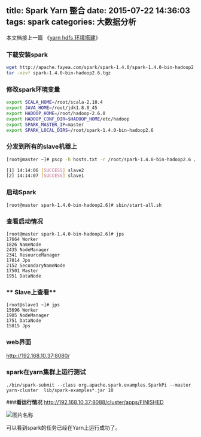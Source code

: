 title: Spark Yarn 整合
date: 2015-07-22 14:36:03
tags: spark
categories: 大数据分析
---
本文档接上一篇 《[yarn hdfs 环境搭建](http://youfu.xyz/2015/07/22/yarn-hdfs/)》
### **下载安装spark**
``` bash
wget http://apache.fayea.com/spark/spark-1.4.0/spark-1.4.0-bin-hadoop2.6.tgz
tar -xzvf spark-1.4.0-bin-hadoop2.6.tgz
```

### **修改spark环境变量**
``` bash
export SCALA_HOME=/root/scala-2.10.4
export JAVA_HOME=/root/jdk1.8.0_45
export HADOOP_HOME=/root/hadoop-2.6.0
export HADOOP_CONF_DIR=$HADOOP_HOME/etc/hadoop
export SPARK_MASTER_IP=master
export SPARK_LOCAL_DIRS=/root/spark-1.4.0-bin-hadoop2.6
```
<!-- more -->

### **分发到所有的slave机器上**
<!-- more -->
``` bash
[root@master ~]# pscp -h hosts.txt -r /root/spark-1.4.0-bin-hadoop2.6 /root/

[1] 14:14:06 [SUCCESS] slave2
[2] 14:14:07 [SUCCESS] slave1
```
### **启动Spark**
```
[root@master spark-1.4.0-bin-hadoop2.6]# sbin/start-all.sh
```
### **查看启动情况**
```
[root@master spark-1.4.0-bin-hadoop2.6]# jps
17664 Worker
1826 NameNode
2435 NodeManager
2341 ResourceManager
17814 Jps
2152 SecondaryNameNode
17501 Master
1951 DataNode
```
### ** Slave上查看**
```
[root@slave1 ~]# jps
15696 Worker
1905 NodeManager
1751 DataNode
15815 Jps
```
### **web界面**
http://192.168.10.37:8080/

### **spark在yarn集群上运行测试**
```
./bin/spark-submit --class org.apache.spark.examples.SparkPi --master yarn-cluster  lib/spark-examples*.jar 10
```

###**看运行情况**
http://192.168.10.37:8088/cluster/apps/FINISHED

![图片名称](http://7teb9r.com1.z0.glb.clouddn.com/spark-yarn.png)

可以看到spark的任务已经在Yarn上运行成功了。
